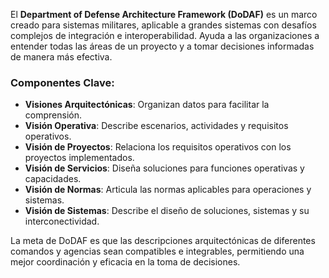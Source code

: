 El **Department of Defense Architecture Framework (DoDAF)** es un marco creado para sistemas militares, aplicable a grandes sistemas con desafíos complejos de integración e interoperabilidad. Ayuda a las organizaciones a entender todas las áreas de un proyecto y a tomar decisiones informadas de manera más efectiva.

### Componentes Clave:

- **Visiones Arquitectónicas**: Organizan datos para facilitar la comprensión.
- **Visión Operativa**: Describe escenarios, actividades y requisitos operativos.
- **Visión de Proyectos**: Relaciona los requisitos operativos con los proyectos implementados.
- **Visión de Servicios**: Diseña soluciones para funciones operativas y capacidades.
- **Visión de Normas**: Articula las normas aplicables para operaciones y sistemas.
- **Visión de Sistemas**: Describe el diseño de soluciones, sistemas y su interconectividad.

La meta de DoDAF es que las descripciones arquitectónicas de diferentes comandos y agencias sean compatibles e integrables, permitiendo una mejor coordinación y eficacia en la toma de decisiones.